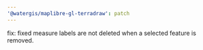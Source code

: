 ```yaml
---
'@watergis/maplibre-gl-terradraw': patch
---
```


fix: fixed measure labels are not deleted when a selected feature is removed.
